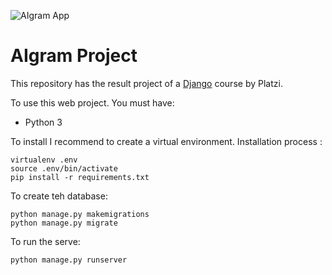 ![AIgram App](https://github.com/jadry92/AIgram-project/workflows/AIgram%20App/badge.svg)

# AIgram Project
This repository has the result project of a [Django](https://platzi.com/clases/django/) course by Platzi.


To use this web project. You must have:

- Python 3

To install I recommend to create a virtual environment.
Installation process :

```shell script
virtualenv .env
source .env/bin/activate
pip install -r requirements.txt
```
To create teh database:
```shell script
python manage.py makemigrations
python manage.py migrate
```

To run the serve:
```shell script
python manage.py runserver
```


